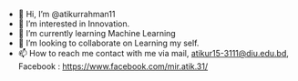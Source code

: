 - 👋 Hi, I’m @atikurrahman11
- 👀 I’m interested in Innovation.
- 🌱 I’m currently learning Machine Learning
- 💞️ I’m looking to collaborate on Learning my self.
- 📫 How to reach me contact with me via mail,  atikur15-3111@diu.edu.bd, Facebook : https://www.facebook.com/mir.atik.31/

<!---
atikurrahman11/atikurrahman11 is a ✨ special ✨ repository because its `README.md` (this file) appears on your GitHub profile.
You can click the Preview link to take a look at your changes.
--->
